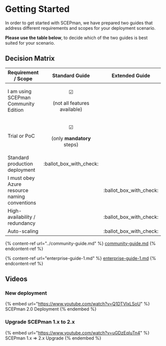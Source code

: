 # Getting Started

In order to get started with SCEPman, we have prepared two guides that address different requirements and scopes for your deployment scenario.

**Please use the table below**, to decide which of the two guides is best suited for your scenario.

## Decision Matrix

| Requirement / Scope                           |                                                        Standard Guide                                                        |       Extended Guide       |
| --------------------------------------------- | :--------------------------------------------------------------------------------------------------------------------------: | :------------------------: |
| I am using SCEPman Community Edition          |       <p><span data-gb-custom-inline data-tag="emoji" data-code="2611">☑</span></p><p> (not all features available)</p>      |                            |
| Trial or PoC                                  | <p><span data-gb-custom-inline data-tag="emoji" data-code="2611">☑</span> </p><p>(only <strong>mandatory</strong> steps)</p> |                            |
| Standard production deployment                |                                                  :ballot\_box\_with\_check:                                                  |                            |
| I must obey Azure resource naming conventions |                                                                                                                              | :ballot\_box\_with\_check: |
| High-availability / redundancy                |                                                                                                                              | :ballot\_box\_with\_check: |
| Auto-scaling                                  |                                                                                                                              | :ballot\_box\_with\_check: |

{% content-ref url="../community-guide.md" %}
[community-guide.md](../community-guide.md)
{% endcontent-ref %}

{% content-ref url="enterprise-guide-1.md" %}
[enterprise-guide-1.md](enterprise-guide-1.md)
{% endcontent-ref %}

## Videos

### New deployment

{% embed url="https://www.youtube.com/watch?v=Q1DTVlxLSoU" %}
SCEPman 2.0 Deployment
{% endembed %}

### Upgrade SCEPman 1.x to 2.x

{% embed url="https://www.youtube.com/watch?v=uGDzEqIuTn4" %}
SCEPman 1.x => 2.x Upgrade
{% endembed %}
